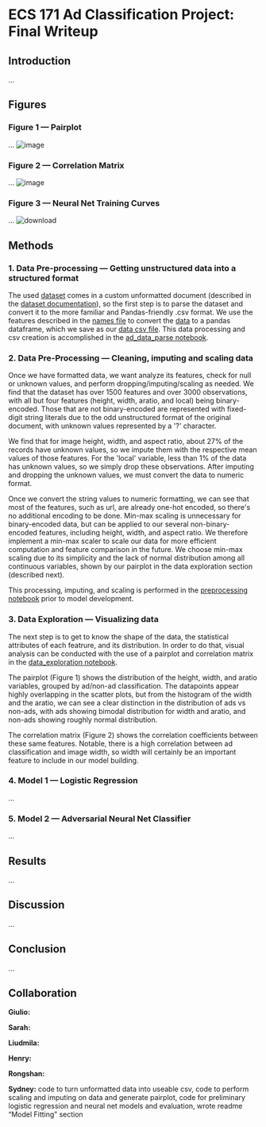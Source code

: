 # ECS 171 Ad Classification Project: Final Writeup

## Introduction
...

## Figures

### Figure 1 &mdash; Pairplot
...
![image](https://user-images.githubusercontent.com/37519138/202835315-090892b8-6d0a-45a2-ac63-aa27daae4087.png)

### Figure 2 &mdash; Correlation Matrix
...
![image](https://user-images.githubusercontent.com/37519138/204183883-2f1ec76b-3907-4616-9d80-2567d45840af.png)

### Figure 3 &mdash; Neural Net Training Curves
...
![download](https://user-images.githubusercontent.com/79494397/205412971-9c1229df-34a2-4fd7-9700-6b0357e9ebb5.png)

## Methods

### 1. Data Pre-processing &mdash; Getting unstructured data into a structured format
The used [dataset](https://archive.ics.uci.edu/ml/datasets/internet+advertisements) comes in a custom unformatted document (described in the [dataset documentation](./ad.DOCUMENTATION)), so the first step is to parse the dataset and convert it to the more familiar and Pandas-friendly .csv format.  We use the features described in the [names file](./dataset/ad.names) to convert the [data](./dataset/ad.data) to a pandas dataframe, which we save as our [data csv file](./dataset/data.csv). This data processing and csv creation is accomplished in the [ad_data_parse notebook](./1_ad_data_parse.ipynb).

### 2. Data Pre-Processing &mdash; Cleaning, imputing and scaling data
Once we have formatted data, we want analyze its features, check for null or unknown values, and perform dropping/imputing/scaling as needed.  We find that the dataset has over 1500 features and over 3000 observations, with all but four features (height, width, aratio, and local) being binary-encoded.  Those that are not binary-encoded are represented with fixed-digit string literals due to the odd unstructured format of the original document, with unknown values represented by a '?' character.  

We find that for image height, width, and aspect ratio, about 27% of the records have unknown values, so we impute them with the respective mean values of those features.  For the 'local' variable, less than 1% of the data has unknown values, so we simply drop these observations.  After imputing and dropping the unknown values, we must convert the data to numeric format.

Once we convert the string values to numeric formatting, we can see that most of the features, such as url, are already one-hot encoded, so there's no additional encoding to be done.  Min-max scaling is unnecessary for binary-encoded data, but can be applied to our several non-binary-encoded features, including height, width, and aspect ratio.  We therefore implement a min-max scaler to scale our data for more efficient computation and feature comparison in the future.  We choose min-max scaling due to its simplicity and the lack of normal distribution among all continuous variables, shown by our pairplot in the data exploration section (described next).

This processing, imputing, and scaling is performed in the [preprocessing notebook](./3_preprocess_logreg_neuralnet.ipynb) prior to model development.

### 3. Data Exploration &mdash; Visualizing data
The next step is to get to know the shape of the data, the statistical attributes of each featrure, and its distribution. In order to do that, visual analysis can be conducted with the use of a pairplot and correlation matrix in the [data_exploration notebook](./2_data_exploration.ipynb). 

The pairplot (Figure 1) shows the distribution of the height, width, and aratio variables, grouped by ad/non-ad classification.  The datapoints appear highly overlapping in the scatter plots, but from the histogram of the width and the aratio, we can see a clear distinction in the distribution of ads vs non-ads, with ads showing bimodal distribution for width and aratio, and non-ads showing roughly normal distribution.

The correlation matrix (Figure 2) shows the correlation coefficients between these same features.  Notable, there is a high correlation between ad classification and image width, so width will certainly be an important feature to include in our model building.

### 4. Model 1 &mdash; Logistic Regression
...

### 5. Model 2 &mdash; Adversarial Neural Net Classifier
...

## Results
...

## Discussion
...

## Conclusion
...

## Collaboration

**Giulio:**

**Sarah:**

**Liudmila:**

**Henry:**

**Rongshan:**

**Sydney:** code to turn unformatted data into useable csv, code to perform scaling and imputing on data and generate pairplot, code for preliminary logistic regression and neural net models and evaluation, wrote readme “Model Fitting” section
